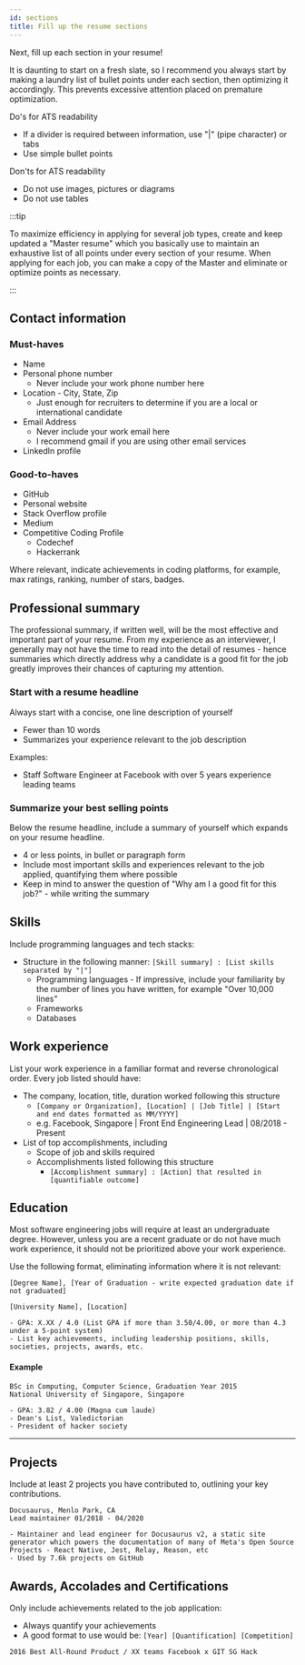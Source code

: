 ```yaml
---
id: sections
title: Fill up the resume sections
---
```


Next, fill up each section in your resume!

It is daunting to start on a fresh slate, so I recommend you always start by making a laundry list of bullet points under each section, then optimizing it accordingly. This prevents excessive attention placed on premature optimization.

Do's for ATS readability

- If a divider is required between information, use "|" (pipe character) or tabs
- Use simple bullet points

Don'ts for ATS readability

- Do not use images, pictures or diagrams
- Do not use tables

:::tip

To maximize efficiency in applying for several job types, create and keep updated a "Master resume" which you basically use to maintain an exhaustive list of all points under every section of your resume. When applying for each job, you can make a copy of the Master and eliminate or optimize points as necessary.

:::

## Contact information

### Must-haves

- Name
- Personal phone number
  - Never include your work phone number here
- Location - City, State, Zip
  - Just enough for recruiters to determine if you are a local or international candidate
- Email Address
  - Never include your work email here
  - I recommend gmail if you are using other email services
- LinkedIn profile

### Good-to-haves

- GitHub
- Personal website
- Stack Overflow profile
- Medium
- Competitive Coding Profile
  - Codechef
  - Hackerrank

Where relevant, indicate achievements in coding platforms, for example, max ratings, ranking, number of stars, badges.

## Professional summary

The professional summary, if written well, will be the most effective and important part of your resume. From my experience as an interviewer, I generally may not have the time to read into the detail of resumes - hence summaries which directly address why a candidate is a good fit for the job greatly improves their chances of capturing my attention.

### Start with a resume headline

Always start with a concise, one line description of yourself

- Fewer than 10 words
- Summarizes your experience relevant to the job description

Examples:

- Staff Software Engineer at Facebook with over 5 years experience leading teams

### Summarize your best selling points

Below the resume headline, include a summary of yourself which expands on your resume headline.

- 4 or less points, in bullet or paragraph form
- Include most important skills and experiences relevant to the job applied, quantifying them where possible
- Keep in mind to answer the question of "Why am I a good fit for this job?" - while writing the summary

## Skills

Include programming languages and tech stacks:

- Structure in the following manner: `[Skill summary] : [List skills separated by "|"]`
  - Programming languages - If impressive, include your familiarity by the number of lines you have written, for example "Over 10,000 lines"
  - Frameworks
  - Databases

## Work experience

List your work experience in a familiar format and reverse chronological order. Every job listed should have:

- The company, location, title, duration worked following this structure
  - `[Company or Organization], [Location] | [Job Title] | [Start and end dates formatted as MM/YYYY]`
  - e.g. Facebook, Singapore | Front End Engineering Lead | 08/2018 - Present
- List of top accomplishments, including
  - Scope of job and skills required
  - Accomplishments listed following this structure
    - `[Accomplishment summary] : [Action] that resulted in [quantifiable outcome]`

## Education

Most software engineering jobs will require at least an undergraduate degree. However, unless you are a recent graduate or do not have much work experience, it should not be prioritized above your work experience.

Use the following format, eliminating information where it is not relevant:

```
[Degree Name], [Year of Graduation - write expected graduation date if not graduated]

[University Name], [Location]

- GPA: X.XX / 4.0 (List GPA if more than 3.50/4.00, or more than 4.3 under a 5-point system)
- List key achievements, including leadership positions, skills, societies, projects, awards, etc.
```

#### Example

```
BSc in Computing, Computer Science, Graduation Year 2015
National University of Singapore, Singapore

- GPA: 3.82 / 4.00 (Magna cum laude)
- Dean's List, Valedictorian
- President of hacker society
```

---

## Projects

Include at least 2 projects you have contributed to, outlining your key contributions.

```
Docusaurus, Menlo Park, CA
Lead maintainer 01/2018 - 04/2020

- Maintainer and lead engineer for Docusaurus v2, a static site generator which powers the documentation of many of Meta's Open Source Projects - React Native, Jest, Relay, Reason, etc
- Used by 7.6k projects on GitHub
```

## Awards, Accolades and Certifications

Only include achievements related to the job application:

- Always quantify your achievements
- A good format to use would be: `[Year] [Quantification] [Competition]`

```
2016 Best All-Round Product / XX teams Facebook x GIT SG Hack
```
